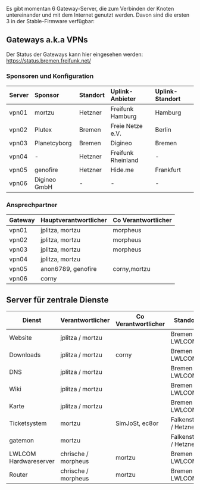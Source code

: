 Es gibt momentan 6 Gateway-Server, die zum Verbinden der Knoten untereinander und mit dem Internet genutzt werden. Davon sind die ersten 3 in der Stable-Firmware verfügbar:

## Gateways a.k.a VPNs
Der Status der Gateways kann hier eingesehen werden: https://status.bremen.freifunk.net/
### Sponsoren und Konfiguration
| Server | Sponsor      | Standort | Uplink-Anbieter    | Uplink-Standort |
|:-------|:-------------|:---------|:-------------------|:----------------|
| vpn01  | mortzu       | Hetzner  | Freifunk Hamburg   | Hamburg         |
| vpn02  | Plutex       | Bremen   | Freie Netze e.V.   | Berlin          |
| vpn03  | Planetcyborg | Bremen   | Digineo            | Bremen          |
| vpn04  | -            | Hetzner  | Freifunk Rheinland | -               |
| vpn05  | genofire     | Hetzner  | Hide.me            | Frankfurt       |
| vpn06  | Digineo GmbH | -        | -                  | -               |

### Ansprechpartner

| Gateway | Hauptverantwortlicher | Co Verantwortlicher |
|---------|-----------------------|---------------------|
| vpn01   | jplitza, mortzu       | morpheus            |
| vpn02   | jplitza, mortzu       | morpheus            |
| vpn03   | jplitza, mortzu       | morpheus            |
| vpn04   | jplitza, mortzu       |                     |
| vpn05   | anon6789, genofire    | corny,mortzu        |
| vpn06   | corny                 |                     |


## Server für zentrale Dienste
| Dienst                | Verantwortlicher    | Co Verantwortlicher | Standort              |
|-----------------------|---------------------|---------------------|-----------------------|
| Website               | jplitza / mortzu    |                     | Bremen / LWLCOM       |
| Downloads             | jplitza / mortzu    | corny               | Bremen / LWLCOM       |
| DNS                   | jplitza / mortzu    |                     | Bremen / LWLCOM       |
| Wiki                  | jplitza / mortzu    |                     | Bremen / LWLCOM       |
| Karte                 | jplitza / mortzu    |                     | Bremen / LWLCOM       |
| Ticketsystem          | mortzu              | SimJoSt, ec8or      | Falkenstein / Hetzner |
| gatemon               | mortzu              |                     | Falkenstein / Hetzner |
| LWLCOM Hardwareserver | chrische / morpheus | mortzu              | Bremen / LWLCOM       |
| Router                | chrische / morpheus | mortzu              | Bremen / LWLCOM       |
